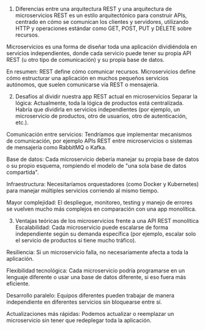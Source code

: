 1. Diferencias entre una arquitectura REST y una arquitectura de microservicios
REST es un estilo arquitectónico para construir APIs, centrado en cómo se comunican los clientes y servidores, utilizando HTTP y operaciones estándar como GET, POST, PUT y DELETE sobre recursos.

Microservicios es una forma de diseñar toda una aplicación dividiéndola en servicios independientes, donde cada servicio puede tener su propia API REST (u otro tipo de comunicación) y su propia base de datos.

En resumen:
REST define cómo comunicar recursos.
Microservicios define cómo estructurar una aplicación en muchos pequeños servicios autónomos, que suelen comunicarse vía REST o mensajería.

2. Desafíos al dividir nuestra app REST actual en microservicios
Separar la lógica: Actualmente, toda la lógica de productos está centralizada. Habría que dividirla en servicios independientes (por ejemplo, un microservicio de productos, otro de usuarios, otro de autenticación, etc.).

Comunicación entre servicios: Tendríamos que implementar mecanismos de comunicación, por ejemplo APIs REST entre microservicios o sistemas de mensajería como RabbitMQ o Kafka.

Base de datos: Cada microservicio debería manejar su propia base de datos o su propio esquema, rompiendo el modelo de "una sola base de datos compartida".

Infraestructura: Necesitaríamos orquestadores (como Docker y Kubernetes) para manejar múltiples servicios corriendo al mismo tiempo.

Mayor complejidad: El despliegue, monitoreo, testing y manejo de errores se vuelven mucho más complejos en comparación con una app monolítica.

3. Ventajas teóricas de los microservicios frente a una API REST monolítica
Escalabilidad: Cada microservicio puede escalarse de forma independiente según su demanda específica (por ejemplo, escalar solo el servicio de productos si tiene mucho tráfico).

Resiliencia: Si un microservicio falla, no necesariamente afecta a toda la aplicación.

Flexibilidad tecnológica: Cada microservicio podría programarse en un lenguaje diferente o usar una base de datos diferente, si eso fuera más eficiente.

Desarrollo paralelo: Equipos diferentes pueden trabajar de manera independiente en diferentes servicios sin bloquearse entre sí.

Actualizaciones más rápidas: Podemos actualizar o reemplazar un microservicio sin tener que redeplegar toda la aplicación.